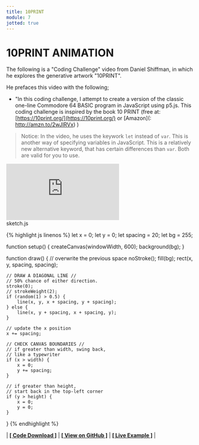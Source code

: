 ```yaml
---
title: 10PRINT
module: 7
jotted: true
---
```


# 10PRINT ANIMATION

The following is a "Coding Challenge" video from Daniel Shiffman, in which he explores the generative artwork "10PRINT".

He prefaces this video with the following;

- "In this coding challenge, I attempt to create a version of the classic one-line Commodore 64 BASIC program in JavaScript using p5.js. This coding challenge is inspired by the book 10 PRINT (free at: [https://10print.org/](https://10print.org/) or [Amazon](: http://amzn.to/2wJlRVx) )

> Notice: In the video, he uses the keywork `let` instead of `var`. This is another way of specifying variables in JavaScript. This is a relatively new alternative keyword, that has certain differences than `var`. Both are valid for you to use.

<div class="embed-responsive embed-responsive-16by9"><iframe class="embed-responsive-item" src="https://www.youtube.com/embed/bEyTZ5ZZxZs" frameborder="0" allowfullscreen></iframe></div>

<div id="code-heading">sketch.js</div>


{% highlight js linenos %}
let x = 0;
let y = 0;
let spacing = 20;
let bg = 255;

function setup() {
    createCanvas(windowWidth, 600);
    background(bg);
}

function draw() {
    // overwrite the previous space
    noStroke();
    fill(bg);
    rect(x, y, spacing, spacing);

    // DRAW A DIAGONAL LINE //
    // 50% chance of either direction.
    stroke(0);
    // strokeWeight(2);
    if (random(1) > 0.5) {
        line(x, y, x + spacing, y + spacing);
    } else {
        line(x, y + spacing, x + spacing, y);
    }

    // update the x position
    x += spacing;

    // CHECK CANVAS BOUNDARIES //
    // if greater than width, swing back,
    // like a typewriter
    if (x > width) {
        x = 0;
        y += spacing;
    }

    // if greater than height,
    // start back in the top-left corner
    if (y > height) {
        x = 0;
        y = 0;
    }
}
{% endhighlight %}

<div class="displayed_jotted_example">
    <div id="jotted-demo-1" class=""></div>
</div>
<script>
    new Jotted(document.querySelector("#jotted-demo-1"), {
    files: [
        {
            type: "js",
            url:"https://raw.githubusercontent.com/Montana-Media-Arts/120_CreativeCoding/master/lecture_code/07/10_TENPRINT_animation/sketch.js"
        },
        {
            type: "html",
            url:"../../../p5_resources/index.html"
    }],
    // plugins: [ "codemirror", "console" ]
    plugins: [ "codemirror" ]
});
</script>

| [**[ Code Download ]**](https://github.com/Montana-Media-Arts/120_CreativeCoding/raw/master/lecture_code/07/10_TENPRINT_animation/10_TENPRINT_animation.zip) | [**[ View on GitHub ]**](https://github.com/Montana-Media-Arts/120_CreativeCoding/raw/master/lecture_code/07/10_TENPRINT_animation/) | [**[ Live Example ]**](https://montana-media-arts.github.io/120_CreativeCoding/lecture_code/07/10_TENPRINT_animation/) |
